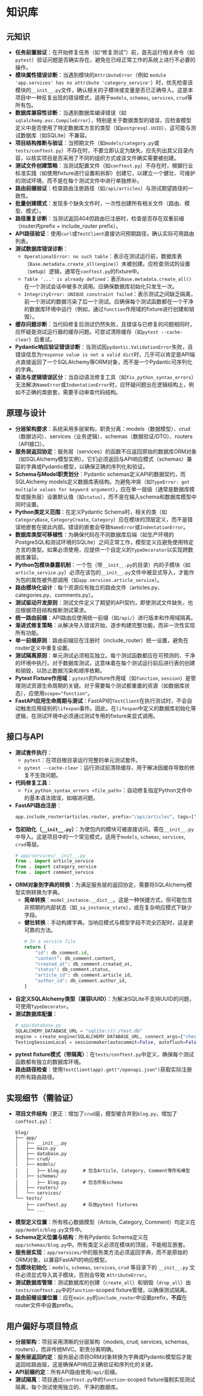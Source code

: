 # 知识库

## 元知识
- **任务前置验证**：在开始修复任务（如“修复测试”）前，首先运行相关命令（如`pytest`）验证问题是否确实存在，避免在已经正常工作的系统上进行不必要的操作。
- **模块属性错误诊断**：当遇到模块的`AttributeError`（例如 `module 'app.services' has no attribute 'category_service'`）时，优先检查该模块的`__init__.py`文件，确认相关的子模块或变量是否已正确导入。这是本项目中一种反复出现的错误模式，适用于`models`, `schemas`, `services`, `crud`等所有包。
- **数据库兼容性诊断**：当遇到数据库编译错误（如`sqlalchemy.exc.CompileError`），特别是关于数据类型的错误，应检查模型定义中是否使用了特定数据库方言的类型（如`postgresql.UUID`），这可能与测试数据库（如SQLite）不兼容。
- **项目结构推断与验证**：当预期文件（如`models/category.py`或`tests/conftest.py`）不存在时，不要立即认定为缺失。应先列出其父目录内容，以核实项目是否采用了不同的组织方式或该文件确实需要被创建。
- **测试文件创建策略**：当测试配置文件（如`conftest.py`）不存在时，根据行业标准实践（如使用fixture进行设置和拆卸）创建它，以建立一个健壮、可维护的测试环境，而不是在每个测试文件中进行单独修补。
- **路由前缀验证**：检查路由注册路径（如`/api/articles`）与测试期望路径的一致性。
- **批量创建模式**：发现多个缺失文件时，一次性创建所有相关文件（路由、模型、模式）。
- **路径重复诊断**：当测试返回404但路由已注册时，检查是否存在双重前缀（router内prefix + include_router prefix）。
- **API路径验证**：使用`curl`或`TestClient`直接访问预期路径，确认实际可用路由列表。
- **测试数据库错误诊断**：
    - `OperationalError: no such table`：表示在测试运行前，数据库表（`Base.metadata.create_all(engine)`）未被创建。应检查测试的设置（setup）逻辑，通常在`conftest.py`的fixture中。
    - `Table '...' is already defined`：表示`Base.metadata.create_all()`在一个测试会话中被多次调用。应确保数据库初始化只发生一次。
    - `IntegrityError: UNIQUE constraint failed`：表示测试之间缺乏隔离，前一个测试的数据污染了后一个测试。应确保每个测试函数都在一个干净的数据库环境中运行（例如，通过`function`作用域的fixture进行创建和销毁）。
- **缓存问题诊断**：当代码修复后测试仍然失败，且错误与已修复的问题相同时，应怀疑是测试运行器的缓存问题。可尝试清除缓存（如`pytest --cache-clear`）后重试。
- **Pydantic响应验证错误诊断**：当测试因`pydantic.ValidationError`失败，且错误信息为`response value is not a valid dict`时，几乎可以肯定是API端点直接返回了一个SQLAlchemy等ORM对象，而不是一个Pydantic可序列化的字典。
- **语法与逻辑错误区分**：当自动语法修复工具（如`fix_python_syntax_errors`）无法解决`NameError`或`IndentationError`时，应怀疑问题出在逻辑结构上，例如不正确的类嵌套，需要手动审查代码结构。

## 原理与设计
- **分层架构要求**：系统采用多层架构，职责分离：models（数据模型）、crud（数据访问）、services（业务逻辑）、schemas（数据验证/DTO）、routers（API接口）。
- **服务层返回协定**：服务层（services）的函数不应返回原始的数据库ORM对象（如SQLAlchemy模型实例）。它们必须返回与API响应模式（schemas）兼容的字典或Pydantic模型，以确保正确的序列化和验证。
- **Schema与Model职责划分**：Pydantic schemas定义API的数据契约，而SQLAlchemy models定义数据库表结构。为避免冲突（如`TypeError: got multiple values for keyword argument`），应在单一层级（通常是数据库模型或服务层）设置默认值（如`status`），而不是在输入schema和数据库模型中同时设置。
- **Python类定义范围**：在定义Pydantic Schema时，相关的类（如`CategoryBase`, `CategoryCreate`, `Category`）应在模块的顶层定义，而不是错误地嵌套在彼此内部。错误的嵌套会导致`NameError`或`IndentationError`。
- **数据库类型可移植性**：为确保代码在不同数据库后端（如生产环境的PostgreSQL和测试环境的SQLite）之间正常工作，模型定义应避免使用特定方言的类型。如果必须使用，应提供一个自定义的`TypeDecorator`以实现跨数据库兼容。
- **Python包模块暴露机制**：一个包（带`__init__.py`的目录）内的子模块（如`article_service.py`）必须在该包的`__init__.py`文件中被显式导入，才能作为包的属性被外部调用（如`app.services.article_service`）。
- **路由模块化设计**：每个资源应有独立的路由文件（articles.py、categories.py、comments.py）。
- **测试驱动开发原则**：测试文件定义了期望的API契约，即使测试文件缺失，也应根据项目结构推断测试需求。
- **统一路由前缀**：API路由应使用统一前缀（如`/api/`）进行版本和作用域隔离。
- **渐进式修复策略**：从解决导入错误开始，逐步构建完整功能，而非一次性实现所有功能。
- **单一前缀原则**：路由前缀应在注册时（include_router）统一设置，避免在router定义中重复设置。
- **测试隔离原则**：单元测试必须相互独立。每个测试函数都应在可预测的、干净的环境中执行。对于数据库测试，这意味着在每个测试运行前后进行表的创建和销毁，以防止数据污染和顺序依赖。
- **Pytest Fixture作用域**：`pytest`的fixture作用域（如`function`, `session`）是管理测试资源生命周期的关键。对于需要每个测试都重置的资源（如数据库状态），应使用`scope="function"`。
- **FastAPI应用生命周期与测试**：FastAPI的`TestClient`在执行测试时，不会自动触发应用级别的`lifespan`事件。因此，在`lifespan`中定义的数据库初始化等逻辑，在测试环境中必须通过测试专用的fixture来显式调用。

## 接口与API
- **测试套件执行**：
    - `pytest`：在项目根目录运行完整的单元测试套件。
    - `pytest --cache-clear`：运行测试前清除缓存，用于解决因缓存导致的修复不生效问题。
- **代码修复工具**：
    - `fix_python_syntax_errors <file_path>`：自动修复指定Python文件中的基本语法错误，如缩进问题。
- **FastAPI路由注册**：
  ```python
  app.include_router(articles.router, prefix="/api/articles", tags=["articles"])
  ```
- **包初始化（`__init__.py`）**：为使包内的模块可被直接访问，需在`__init__.py`中导入。这是项目中的一个常见模式，适用于`models`, `schemas`, `services`, `crud`等层。
  ```python
  # app/services/__init__.py
  from . import article_service
  from . import category_service
  from . import comment_service
  ```
- **ORM对象到字典的转换**：为满足服务层的返回协定，需要将SQLAlchemy模型实例转换为字典。
    - **简单转换**：`model_instance.__dict__`。这是一种快捷方式，但可能包含非预期的内部状态（如`_sa_instance_state`），或在复杂响应模式下缺少字段。
    - **健壮转换**：手动构建字典。当响应模式与模型字段不完全匹配时，这是更可靠的方法。
      ```python
      # In a service file
      return {
          "id": db_comment.id,
          "content": db_comment.content,
          "created_at": db_comment.created_at,
          "status": db_comment.status,
          "article_id": db_comment.article_id,
          "author_id": db_comment.author_id,
      }
      ```
- **自定义SQLAlchemy类型（兼容UUID）**：为解决SQLite不支持UUID的问题，可使用`TypeDecorator`。
- **测试数据库配置**：
  ```python
  # app/database.py
  SQLALCHEMY_DATABASE_URL = "sqlite:///./test.db"
  engine = create_engine(SQLALCHEMY_DATABASE_URL, connect_args={"check_same_thread": False})
  TestingSessionLocal = sessionmaker(autocommit=False, autoflush=False, bind=engine)
  ```
- **pytest fixture模式（带隔离）**：在`tests/conftest.py`中定义，确保每个测试函数都有独立的数据库环境。
- **路由路径检查**：使用`TestClient(app).get("/openapi.json")`获取实际注册的所有路由路径。

## 实现细节（需验证）
- **项目文件结构**（更正：增加了`crud`层，模型被合并到`blog.py`，增加了`conftest.py`）：
  ```
  blog/
  ├── app/
  │   ├── __init__.py
  │   ├── main.py
  │   ├── database.py
  │   ├── crud/
  │   ├── models/
  │   │   ├── blog.py      # 包含Article, Category, Comment等所有模型
  │   ├── schemas/
  │   │   ├── blog.py      # 包含所有schema
  │   ├── routers/
  │   └── services/
  └── tests/
      ├── conftest.py      # 存放pytest fixtures
      └── ...
  ```
- **模型定义位置**：所有核心数据模型（Article, Category, Comment）均定义在`app/models/blog.py`文件中。
- **Schema定义位置与结构**：所有Pydantic Schema定义在`app/schemas/blog.py`中。所有类定义必须在模块的顶层，不能相互嵌套。
- **服务层实现**：`app/services/`中的服务类方法必须返回字典，而不是原始的ORM对象，以兼容FastAPI的响应模型。
- **包模块初始化**：`models`, `schemas`, `services`, `crud` 等目录下的 `__init__.py` 文件必须显式导入其子模块，否则会导致 `AttributeError`。
- **测试数据库管理**：测试数据库的创建（`create_all`）和销毁（`drop_all`）由`tests/conftest.py`中的`function`-scoped fixture管理，以确保测试隔离。
- **路由前缀设置位置**：应在`main.py`的`include_router`中设置prefix，**不应**在router文件中设置prefix。

## 用户偏好与项目特点
- **分层架构**：项目采用清晰的分层架构（models, crud, services, schemas, routers），而非传统MVC。职责分离明确。
- **服务层返回约定**：服务层必须将ORM对象转换为字典或Pydantic模型后才能返回给路由层，这是确保API响应正确验证和序列化的关键。
- **API前缀约定**：所有API路由使用`/api/`前缀。
- **测试隔离**：项目通过`conftest.py`中的`function`-scoped fixture强制实现测试隔离，每个测试使用独立的、干净的数据库。